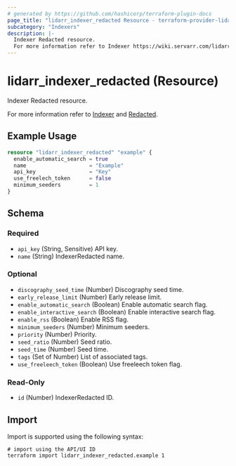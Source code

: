 ```yaml
---
# generated by https://github.com/hashicorp/terraform-plugin-docs
page_title: "lidarr_indexer_redacted Resource - terraform-provider-lidarr"
subcategory: "Indexers"
description: |-
  Indexer Redacted resource.
  For more information refer to Indexer https://wiki.servarr.com/lidarr/settings#indexers and Redacted https://wiki.servarr.com/lidarr/supported#redacted.
---
```


# lidarr_indexer_redacted (Resource)

<!-- subcategory:Indexers -->Indexer Redacted resource.
For more information refer to [Indexer](https://wiki.servarr.com/lidarr/settings#indexers) and [Redacted](https://wiki.servarr.com/lidarr/supported#redacted).

## Example Usage

```terraform
resource "lidarr_indexer_redacted" "example" {
  enable_automatic_search = true
  name                    = "Example"
  api_key                 = "Key"
  use_freelech_token      = false
  minimum_seeders         = 1
}
```

<!-- schema generated by tfplugindocs -->
## Schema

### Required

- `api_key` (String, Sensitive) API key.
- `name` (String) IndexerRedacted name.

### Optional

- `discography_seed_time` (Number) Discography seed time.
- `early_release_limit` (Number) Early release limit.
- `enable_automatic_search` (Boolean) Enable automatic search flag.
- `enable_interactive_search` (Boolean) Enable interactive search flag.
- `enable_rss` (Boolean) Enable RSS flag.
- `minimum_seeders` (Number) Minimum seeders.
- `priority` (Number) Priority.
- `seed_ratio` (Number) Seed ratio.
- `seed_time` (Number) Seed time.
- `tags` (Set of Number) List of associated tags.
- `use_freeleech_token` (Boolean) Use freeleech token flag.

### Read-Only

- `id` (Number) IndexerRedacted ID.

## Import

Import is supported using the following syntax:

```shell
# import using the API/UI ID
terraform import lidarr_indexer_redacted.example 1
```
